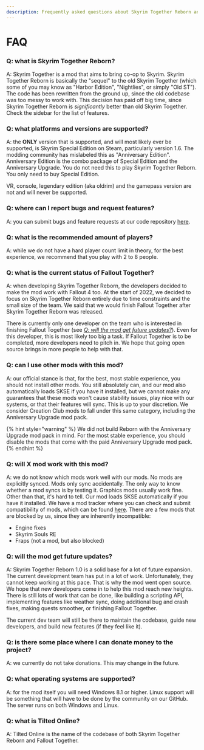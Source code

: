 ```yaml
---
description: Frequently asked questions about Skyrim Together Reborn and Fallout Together.
---
```


# FAQ

### Q: what is Skyrim Together Reborn?

A: Skyrim Together is a mod that aims to bring co-op to Skyrim. Skyrim Together Reborn is basically the "sequel" to the old Skyrim Together (which some of you may know as "Harbor Edition", "Nightlies", or simply "Old ST"). The code has been rewritten from the ground up, since the old codebase was too messy to work with. This decision has paid off big time, since Skyrim Together Reborn is _significantly_ better than old Skyrim Together. Check the sidebar for the list of features.

### Q: what platforms and versions are supported?

A: the **ONLY** version that is supported, and will most likely ever be supported, is Skyrim Special Edition on Steam, particularly version 1.6. The modding community has mislabeled this as "Anniversary Edition". Anniversary Edition is the combo package of Special Edition and the Anniversary Upgrade. You do not need this to play Skyrim Together Reborn. You only need to buy Special Edition.

VR, console, legendary edition (aka oldrim) and the gamepass version are not and will never be supported.

### Q: where can I report bugs and request features?

A: you can submit bugs and feature requests at our code repository [here](https://github.com/tiltedphoques/TiltedEvolution/issues).

### Q: what is the recommended amount of players?

A: while we do not have a hard player count limit in theory, for the best experience, we recommend that you play with 2 to 8 people.

### Q: what is the current status of Fallout Together?

A: when developing Skyrim Together Reborn, the developers decided to make the mod work with Fallout 4 too. At the start of 2022, we decided to focus on Skyrim Together Reborn entirely due to time constraints and the small size of the team. We said that we would finish Fallout Together after Skyrim Together Reborn was released.

There is currently only one developer on the team who is interested in finishing Fallout Together (see [_Q: will the mod get future updates?_](https://wiki.tiltedphoques.com/tilted-online/general-information/faq#q-will-the-mod-get-future-updates/)). Even for this developer, this is most likely too big a task. If Fallout Together is to be completed, more developers need to pitch in. We hope that going open source brings in more people to help with that.

### Q: can I use other mods with this mod?

A: our official stance is that, for the best, most stable experience, you should not install other mods. You still absolutely can, and our mod also automatically loads SKSE if you have it installed, but we cannot make any guarantees that these mods won't cause stability issues, play nice with our systems, or that their features will sync. This is up to your discretion. We consider Creation Club mods to fall under this same category, including the Anniversary Upgrade mod pack.

{% hint style="warning" %}
We did not build Reborn with the Anniversary Upgrade mod pack in mind. For the most stable experience, you should disable the mods that come with the paid Anniversary Upgrade mod pack.
{% endhint %}

### Q: will X mod work with this mod?

A: we do not know which mods work well with our mods. No mods are explicitly synced. Mods only sync accidentally. The only way to know whether a mod syncs is by testing it. Graphics mods usually work fine. Other than that, it's hard to tell. Our mod loads SKSE automatically if you have it installed. We have a mod tracker where you can check and submit compatibility of mods, which can be found [here](https://github.com/tiltedphoques/Mod-Compatibility). There are a few mods that are blocked by us, since they are inherently incompatible:

* Engine fixes
* Skyrim Souls RE
* Fraps (not a mod, but also blocked)

### Q: will the mod get future updates?

A: Skyrim Together Reborn 1.0 is a solid base for a lot of future expansion. The current development team has put in a lot of work. Unfortunately, they cannot keep working at this pace. That is why the mod went open source. We hope that new developers come in to help this mod reach new heights. There is still lots of work that can be done, like building a scripting API, implementing features like weather sync, doing additional bug and crash fixes, making quests smoother, or finishing Fallout Together.

The current dev team will still be there to maintain the codebase, guide new developers, and build new features (if they feel like it).

### Q: is there some place where I can donate money to the project?

A: we currently do not take donations. This may change in the future.

### Q: what operating systems are supported?

A: for the mod itself you will need Windows 8.1 or higher. Linux support will be something that will have to be done by the community on our GitHub. The server runs on both Windows and Linux.

### Q: what is Tilted Online?

A: Tilted Online is the name of the codebase of both Skyrim Together Reborn and Fallout Together.
